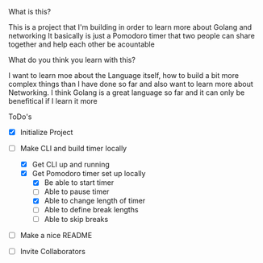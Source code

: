 
What is this?

This is a project that I'm building in order to learn more about Golang and networking
It basically is just a Pomodoro timer that two people can share together and help each other be acountable

What do you think you learn with this?

I want to learn moe about the Language itself, how to build a bit more complex things than I have done so far and
also want to learn more about Networking. 
I think Golang is a great language so far and it can only be benefitical if I learn it more


ToDo's

- [x] Initialize Project
- [ ] Make CLI and build timer locally
    - [x] Get CLI up and running
    - [x] Get Pomodoro timer set up locally 
        - [x] Be able to start timer
        - [ ] Able to pause timer 
        - [x] Able to change length of timer 
        - [ ] Able to define break lengths 
        - [ ] Able to skip breaks 
- [ ] Make a nice README
- [ ] Invite Collaborators

